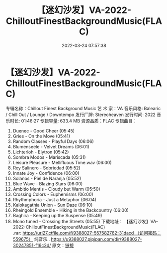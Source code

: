 ﻿---
title: 【迷幻沙发】VA-2022-ChilloutFinestBackgroundMusic(FLAC)
date: 2022-03-24 07:57:38
categories: 古典音乐、新世纪、纯音雅乐
tags: 纯音雅乐
---
# 【迷幻沙发】VA-2022-ChilloutFinestBackgroundMusic(FLAC)

专辑名称：Chillout Finest
Background Music
艺 术 家：VA
音乐风格: Balearic / Chill Out
/ Lounge / Downtempo
发行厂牌: Stereoheaven
发行时间: 2022
音乐时长: 01:46:27
专辑容量: 633.4 MB
资源品质：FLAC
专辑曲目：
01. Duenec - Good Cheer
(05:45)
02. Gries - On the Move
(05:41)
03. Random Classes -
Playful Days (06:06)
04. Blumenseele - Velvet
Dreams (06:01)
05. Lichterloh - Elytron
(05:42)
06. Sombra Modos -
Mariscada (05:31)
07. Leisure Pleasure -
Mellifluous Time.wav (06:00)
08. Rey Salinero -
Sobriedad (05:52)
09. Innate Joy - Confidence
(06:00)
10. Solanos - Piel de
Naranja (05:52)
11. Blue Wave - Blazing
Stars (06:00)
12. Ambitio Mentis - Cloudy
but Warm (05:50)
13. Crossing Colors -
Euphemisms (06:00)
14. Rhythmphoria - Just a
Metaphor (06:04)
15. Kalokagathia Union -
Sun Daze (06:10)
16. Rheingold Ensemble -
Hiking in the Backcountry (06:00)
17. Baghira - Keeping up
the Suspense (05:49)
18. Mono tuned - Crossing
the Streets (05:55)
下载地址：
【迷幻沙发】VA-2022-ChilloutFinestBackgroundMusic(FLAC)
.rar: https://url27.ctfile.com/f/9388027-557582762-31dacd （访问密码：559675）
纯音乐..
https://u9388027.pipipan.com/dir/9388027-30247851-f16c3d/
原文：[链接](https://blog.sina.com.cn/s/blog_1647c7e7601030wct.html)